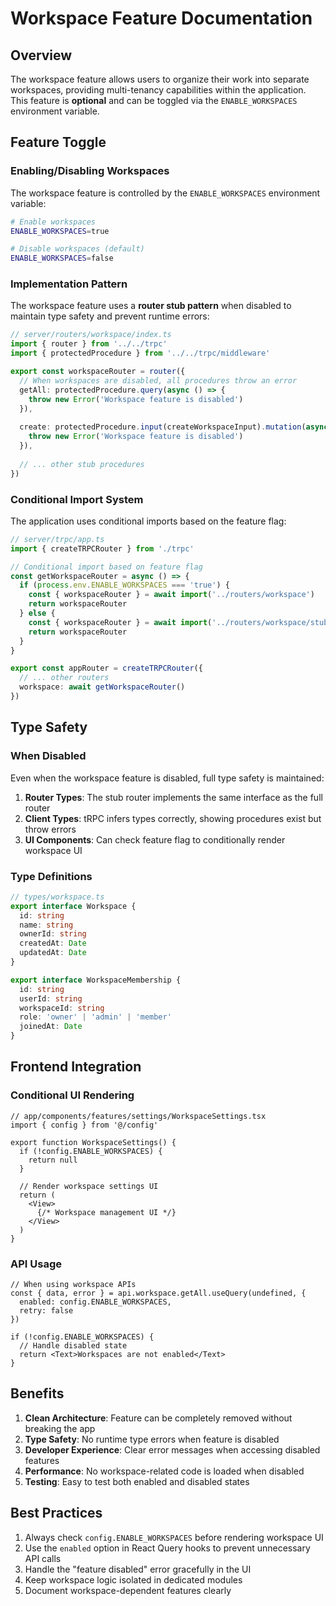 # Workspace Feature Documentation

## Overview

The workspace feature allows users to organize their work into separate workspaces, providing multi-tenancy capabilities within the application. This feature is **optional** and can be toggled via the `ENABLE_WORKSPACES` environment variable.

## Feature Toggle

### Enabling/Disabling Workspaces

The workspace feature is controlled by the `ENABLE_WORKSPACES` environment variable:

```bash
# Enable workspaces
ENABLE_WORKSPACES=true

# Disable workspaces (default)
ENABLE_WORKSPACES=false
```

### Implementation Pattern

The workspace feature uses a **router stub pattern** when disabled to maintain type safety and prevent runtime errors:

```typescript
// server/routers/workspace/index.ts
import { router } from '../../trpc'
import { protectedProcedure } from '../../trpc/middleware'

export const workspaceRouter = router({
  // When workspaces are disabled, all procedures throw an error
  getAll: protectedProcedure.query(async () => {
    throw new Error('Workspace feature is disabled')
  }),
  
  create: protectedProcedure.input(createWorkspaceInput).mutation(async () => {
    throw new Error('Workspace feature is disabled')
  }),
  
  // ... other stub procedures
})
```

### Conditional Import System

The application uses conditional imports based on the feature flag:

```typescript
// server/trpc/app.ts
import { createTRPCRouter } from './trpc'

// Conditional import based on feature flag
const getWorkspaceRouter = async () => {
  if (process.env.ENABLE_WORKSPACES === 'true') {
    const { workspaceRouter } = await import('../routers/workspace')
    return workspaceRouter
  } else {
    const { workspaceRouter } = await import('../routers/workspace/stub')
    return workspaceRouter
  }
}

export const appRouter = createTRPCRouter({
  // ... other routers
  workspace: await getWorkspaceRouter()
})
```

## Type Safety

### When Disabled

Even when the workspace feature is disabled, full type safety is maintained:

1. **Router Types**: The stub router implements the same interface as the full router
2. **Client Types**: tRPC infers types correctly, showing procedures exist but throw errors
3. **UI Components**: Can check feature flag to conditionally render workspace UI

### Type Definitions

```typescript
// types/workspace.ts
export interface Workspace {
  id: string
  name: string
  ownerId: string
  createdAt: Date
  updatedAt: Date
}

export interface WorkspaceMembership {
  id: string
  userId: string
  workspaceId: string
  role: 'owner' | 'admin' | 'member'
  joinedAt: Date
}
```

## Frontend Integration

### Conditional UI Rendering

```tsx
// app/components/features/settings/WorkspaceSettings.tsx
import { config } from '@/config'

export function WorkspaceSettings() {
  if (!config.ENABLE_WORKSPACES) {
    return null
  }
  
  // Render workspace settings UI
  return (
    <View>
      {/* Workspace management UI */}
    </View>
  )
}
```

### API Usage

```tsx
// When using workspace APIs
const { data, error } = api.workspace.getAll.useQuery(undefined, {
  enabled: config.ENABLE_WORKSPACES,
  retry: false
})

if (!config.ENABLE_WORKSPACES) {
  // Handle disabled state
  return <Text>Workspaces are not enabled</Text>
}
```

## Benefits

1. **Clean Architecture**: Feature can be completely removed without breaking the app
2. **Type Safety**: No runtime type errors when feature is disabled
3. **Developer Experience**: Clear error messages when accessing disabled features
4. **Performance**: No workspace-related code is loaded when disabled
5. **Testing**: Easy to test both enabled and disabled states

## Best Practices

1. Always check `config.ENABLE_WORKSPACES` before rendering workspace UI
2. Use the `enabled` option in React Query hooks to prevent unnecessary API calls
3. Handle the "feature disabled" error gracefully in the UI
4. Keep workspace logic isolated in dedicated modules
5. Document workspace-dependent features clearly